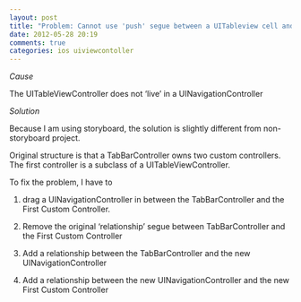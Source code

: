 ```yaml
---
layout: post
title: "Problem: Cannot use 'push' segue between a UITableview cell and another controller"
date: 2012-05-28 20:19
comments: true
categories: ios uiviewcontoller
---
```


_Cause_


The UITableViewController does not ‘live’ in a UINavigationController


_Solution_


Because I am using storyboard, the solution is slightly different from non-storyboard project.


Original structure is that a TabBarController owns two custom controllers. The first controller is a subclass of a UITableViewController.


To fix the problem, I have to 


1) drag a UINavigationController in between the TabBarController and the First Custom Controller.


2) Remove the original ‘relationship’ segue between TabBarController and the First Custom Controller


3) Add a relationship between the TabBarController and the new UINavigationController


4) Add a relationship between the new UINavigationController and the new First Custom Controller

